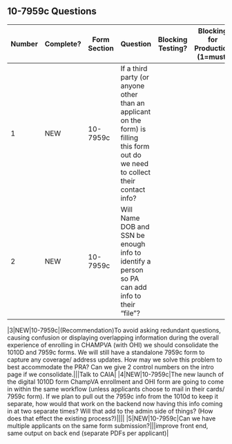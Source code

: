 ## 10-7959c Questions 

|Number|Complete?|Form Section|Question|Blocking Testing?|Blocking for Production (1=must)|Answer|
|---|---|---|---|---|---|---|
|1|NEW|10-7959c|If a third party (or anyone other than an applicant on the form) is filling this form out do we need to collect their contact info?||||
|2|NEW|10-7959c|Will Name DOB and SSN be enough info to identify a person so PA can add info to their “file”?||||

|3|NEW|10-7959c|(Recommendation)To avoid asking redundant questions, causing confusion or displaying overlapping information during the overall experience of enrolling in CHAMPVA (with OHI) we should consolidate the 1010D and 7959c forms. We will still have a standalone 7959c form to capture any coverage/ address updates. How may we solve this problem to best accommodate the PRA? Can we give 2 control numbers on the intro page if we consolidate.|||Talk to CAIA|
|4|NEW|10-7959c|The new launch of the digital 1010D form ChampVA enrollment and OHI form are going to come in within the same workflow (unless applicants choose to mail in their cards/ 7959c form). If we plan to pull out the 7959c info from the 1010d to keep it separate, how would that work on the backend now having this info coming in at two separate times? Will that add to the admin side of things? (How does that effect the existing process?)||||
|5|NEW|10-7959c|Can we have multiple applicants on the same form submission?|||improve front end, same output on back end (separate PDFs per applicant)|

